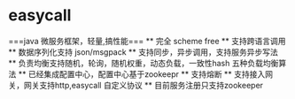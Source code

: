 # easycall

===java 微服务框架，轻量,搞性能===
 ** 完全 scheme free
** 支持跨语言调用
** 数据序列化支持 json/msgpack
** 支持同步，异步调用，支持服务异步写法
** 负责均衡支持随机，轮询，随机权重，动态负载，一致性hash 五种负载均衡算法
** 已经集成配置中心，配置中心基于zookeepr
** 支持熔断
** 支持接入网关，网关支持http,easycall 自定义协议
** 目前服务注册只支持zookeeper
